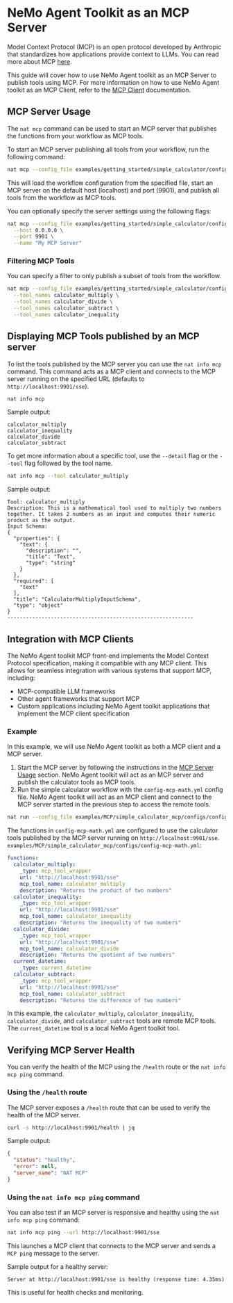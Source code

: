 <!--
SPDX-FileCopyrightText: Copyright (c) 2025, NVIDIA CORPORATION & AFFILIATES. All rights reserved.
SPDX-License-Identifier: Apache-2.0

Licensed under the Apache License, Version 2.0 (the "License");
you may not use this file except in compliance with the License.
You may obtain a copy of the License at

http://www.apache.org/licenses/LICENSE-2.0

Unless required by applicable law or agreed to in writing, software
distributed under the License is distributed on an "AS IS" BASIS,
WITHOUT WARRANTIES OR CONDITIONS OF ANY KIND, either express or implied.
See the License for the specific language governing permissions and
limitations under the License.
-->

# NeMo Agent Toolkit as an MCP Server

Model Context Protocol (MCP) is an open protocol developed by Anthropic that standardizes how applications provide context to LLMs. You can read more about MCP [here](https://modelcontextprotocol.io/introduction).

This guide will cover how to use NeMo Agent toolkit as an MCP Server to publish tools using MCP. For more information on how to use NeMo Agent toolkit as an MCP Client, refer to the [MCP Client](./mcp-client.md) documentation.

## MCP Server Usage

The `nat mcp` command can be used to start an MCP server that publishes the functions from your workflow as MCP tools.

To start an MCP server publishing all tools from your workflow, run the following command:

```bash
nat mcp --config_file examples/getting_started/simple_calculator/configs/config.yml
```

This will load the workflow configuration from the specified file, start an MCP server on the default host (localhost) and port (9901), and publish all tools from the workflow as MCP tools.

You can optionally specify the server settings using the following flags:
```bash
nat mcp --config_file examples/getting_started/simple_calculator/configs/config.yml \
  --host 0.0.0.0 \
  --port 9901 \
  --name "My MCP Server"
```

### Filtering MCP Tools
You can specify a filter to only publish a subset of tools from the workflow.

```bash
nat mcp --config_file examples/getting_started/simple_calculator/configs/config.yml \
  --tool_names calculator_multiply \
  --tool_names calculator_divide \
  --tool_names calculator_subtract \
  --tool_names calculator_inequality
```

## Displaying MCP Tools published by an MCP server

To list the tools published by the MCP server you can use the `nat info mcp` command. This command acts as a MCP client and connects to the MCP server running on the specified URL (defaults to `http://localhost:9901/sse`).

```bash
nat info mcp
```

Sample output:
```
calculator_multiply
calculator_inequality
calculator_divide
calculator_subtract
```

To get more information about a specific tool, use the `--detail` flag or the `--tool` flag followed by the tool name.

```bash
nat info mcp --tool calculator_multiply
```

Sample output:
```
Tool: calculator_multiply
Description: This is a mathematical tool used to multiply two numbers together. It takes 2 numbers as an input and computes their numeric product as the output.
Input Schema:
{
  "properties": {
    "text": {
      "description": "",
      "title": "Text",
      "type": "string"
    }
  },
  "required": [
    "text"
  ],
  "title": "CalculatorMultiplyInputSchema",
  "type": "object"
}
------------------------------------------------------------
```
## Integration with MCP Clients

The NeMo Agent toolkit MCP front-end implements the Model Context Protocol specification, making it compatible with any MCP client. This allows for seamless integration with various systems that support MCP, including:

- MCP-compatible LLM frameworks
- Other agent frameworks that support MCP
- Custom applications including NeMo Agent toolkit applications that implement the MCP client specification

### Example
In this example, we will use NeMo Agent toolkit as both a MCP client and a MCP server.

1. Start the MCP server by following the instructions in the [MCP Server Usage](#mcp-server-usage) section. NeMo Agent toolkit will act as an MCP server and publish the calculator tools as MCP tools.
2. Run the simple calculator workflow with the `config-mcp-math.yml` config file. NeMo Agent toolkit will act as an MCP client and connect to the MCP server started in the previous step to access the remote tools.
```bash
nat run --config_file examples/MCP/simple_calculator_mcp/configs/config-mcp-math.yml --input "Is 2 times 2 greater than the current hour?"
```

The functions in `config-mcp-math.yml` are configured to use the calculator tools published by the MCP server running on `http://localhost:9901/sse`.
`examples/MCP/simple_calculator_mcp/configs/config-mcp-math.yml`:
```yaml
functions:
  calculator_multiply:
    _type: mcp_tool_wrapper
    url: "http://localhost:9901/sse"
    mcp_tool_name: calculator_multiply
    description: "Returns the product of two numbers"
  calculator_inequality:
    _type: mcp_tool_wrapper
    url: "http://localhost:9901/sse"
    mcp_tool_name: calculator_inequality
    description: "Returns the inequality of two numbers"
  calculator_divide:
    _type: mcp_tool_wrapper
    url: "http://localhost:9901/sse"
    mcp_tool_name: calculator_divide
    description: "Returns the quotient of two numbers"
  current_datetime:
    _type: current_datetime
  calculator_subtract:
    _type: mcp_tool_wrapper
    url: "http://localhost:9901/sse"
    mcp_tool_name: calculator_subtract
    description: "Returns the difference of two numbers"
```
In this example, the `calculator_multiply`, `calculator_inequality`, `calculator_divide`, and `calculator_subtract` tools are remote MCP tools. The `current_datetime` tool is a local NeMo Agent toolkit tool.


## Verifying MCP Server Health
You can verify the health of the MCP using the `/health` route or the `nat info mcp ping` command.

### Using the `/health` route
The MCP server exposes a `/health` route that can be used to verify the health of the MCP server.

```bash
curl -s http://localhost:9901/health | jq
```

Sample output:
```json
{
  "status": "healthy",
  "error": null,
  "server_name": "NAT MCP"
}
```

### Using the `nat info mcp ping` command
You can also test if an MCP server is responsive and healthy using the `nat info mcp ping` command:
```bash
nat info mcp ping --url http://localhost:9901/sse
```
This launches a MCP client that connects to the MCP server and sends a `MCP ping` message to the server.

Sample output for a healthy server:
```
Server at http://localhost:9901/sse is healthy (response time: 4.35ms)
```
This is useful for health checks and monitoring.
